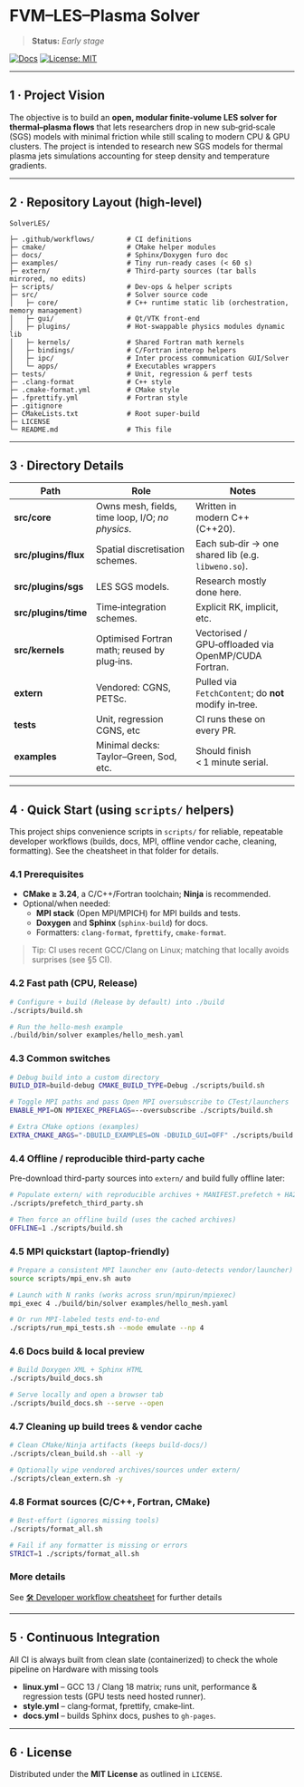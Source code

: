 # FVM–LES–Plasma Solver

> **Status:** _Early stage_

[![Docs](https://img.shields.io/badge/docs-online-blue)](https://primcfd.github.io/SolverLES/)
[![License: MIT](https://img.shields.io/badge/License-MIT-yellow.svg)](https://opensource.org/licenses/MIT)

---

## 1&nbsp;· Project Vision

The objective is to build an **open, modular finite‑volume LES solver for thermal–plasma flows** that lets researchers drop in new sub‑grid‑scale (SGS) models with minimal friction while still scaling to modern CPU & GPU clusters. The project is intended to research new SGS models for thermal plasma jets simulations accounting for steep density and temperature gradients.

---

## 2&nbsp;· Repository Layout (high‑level)

```text
SolverLES/

├─ .github/workflows/        # CI definitions
├─ cmake/                    # CMake helper modules
├─ docs/                     # Sphinx/Doxygen furo doc
├─ examples/                 # Tiny run‑ready cases (< 60 s)
├─ extern/                   # Third‑party sources (tar balls mirrored, no edits)
├─ scripts/                  # Dev‑ops & helper scripts
├─ src/                      # Solver source code
│   ├─ core/                 # C++ runtime static lib (orchestration, memory management)
│   ├─ gui/                  # Qt/VTK front‑end
│   ├─ plugins/              # Hot‑swappable physics modules dynamic lib
│   ├─ kernels/              # Shared Fortran math kernels
│   ├─ bindings/             # C/Fortran interop helpers
│   ├─ ipc/                  # Inter process communication GUI/Solver
│   └─ apps/                 # Executables wrappers
├─ tests/                    # Unit, regression & perf tests
├─ .clang-format             # C++ style
├─ .cmake-format.yml         # CMake style
├─ .fprettify.yml            # Fortran style
├─ .gitignore
├─ CMakeLists.txt            # Root super‑build
├─ LICENSE
└─ README.md                 # This file
```

---

## 3&nbsp;· Directory Details

| Path | Role | Notes |
|------|------|-------|
| **src/core** | Owns mesh, fields, time loop, I/O; _no physics_. | Written in modern C++ (C++20). |
| **src/plugins/flux** | Spatial discretisation schemes. | Each sub‑dir → one shared lib (e.g. `libweno.so`). |
| **src/plugins/sgs** | LES SGS models. | Research mostly done here. |
| **src/plugins/time** | Time‑integration schemes. | Explicit RK, implicit, etc. |
| **src/kernels** | Optimised Fortran math; reused by plug‑ins. | Vectorised / GPU‑offloaded via OpenMP/CUDA Fortran. |
| **extern** | Vendored: CGNS, PETSc. | Pulled via `FetchContent`; do **not** modify in‑tree. |
| **tests** | Unit, regression CGNS, etc | CI runs these on every PR. |
| **examples** | Minimal decks: Taylor–Green, Sod, etc. | Should finish < 1 minute serial. |

---

## 4&nbsp;· Quick Start (using `scripts/` helpers)

This project ships convenience scripts in `scripts/` for reliable, repeatable developer workflows (builds, docs, MPI, offline vendor cache, cleaning, formatting). See the cheatsheet in that folder for details.  

### 4.1 Prerequisites
- **CMake ≥ 3.24**, a C/C++/Fortran toolchain; **Ninja** is recommended.  
- Optional/when needed:
  - **MPI stack** (Open MPI/MPICH) for MPI builds and tests.
  - **Doxygen** and **Sphinx** (`sphinx-build`) for docs.
  - Formatters: `clang-format`, `fprettify`, `cmake-format`.

> Tip: CI uses recent GCC/Clang on Linux; matching that locally avoids surprises (see §5 CI).  

### 4.2 Fast path (CPU, Release)
```bash
# Configure + build (Release by default) into ./build
./scripts/build.sh

# Run the hello-mesh example
./build/bin/solver examples/hello_mesh.yaml
```

### 4.3 Common switches
```bash
# Debug build into a custom directory
BUILD_DIR=build-debug CMAKE_BUILD_TYPE=Debug ./scripts/build.sh

# Toggle MPI paths and pass Open MPI oversubscribe to CTest/launchers
ENABLE_MPI=ON MPIEXEC_PREFLAGS=--oversubscribe ./scripts/build.sh

# Extra CMake options (examples)
EXTRA_CMAKE_ARGS="-DBUILD_EXAMPLES=ON -DBUILD_GUI=OFF" ./scripts/build.sh
```

### 4.4 Offline / reproducible third-party cache
Pre-download third-party sources into `extern/` and build fully offline later:
```bash
# Populate extern/ with reproducible archives + MANIFEST.prefetch + HA256SUMS
./scripts/prefetch_third_party.sh

# Then force an offline build (uses the cached archives)
OFFLINE=1 ./scripts/build.sh
```

### 4.5 MPI quickstart (laptop-friendly)
```bash
# Prepare a consistent MPI launcher env (auto-detects vendor/launcher)
source scripts/mpi_env.sh auto

# Launch with N ranks (works across srun/mpirun/mpiexec)
mpi_exec 4 ./build/bin/solver examples/hello_mesh.yaml

# Or run MPI-labeled tests end-to-end
./scripts/run_mpi_tests.sh --mode emulate --np 4
```

### 4.6 Docs build & local preview
```bash
# Build Doxygen XML + Sphinx HTML
./scripts/build_docs.sh

# Serve locally and open a browser tab
./scripts/build_docs.sh --serve --open
```

### 4.7 Cleaning up build trees & vendor cache
```bash
# Clean CMake/Ninja artifacts (keeps build-docs/)
./scripts/clean_build.sh --all -y

# Optionally wipe vendored archives/sources under extern/
./scripts/clean_extern.sh -y
```

### 4.8 Format sources (C/C++, Fortran, CMake)
```bash
# Best-effort (ignores missing tools)
./scripts/format_all.sh

# Fail if any formatter is missing or errors
STRICT=1 ./scripts/format_all.sh
```
### More details
See [🛠️ Developer workflow cheatsheet](/scripts/README.md) for further details

---

## 5&nbsp;· Continuous Integration
All CI is always built from clean slate (containerized) to check the whole pipeline on Hardware with missing tools

* **linux.yml** – GCC 13 / Clang 18 matrix; runs unit, performance & regression tests (GPU tests need hosted runner).
* **style.yml** – clang‑format, fprettify, cmake‑lint.
* **docs.yml** – builds Sphinx docs, pushes to `gh-pages`.

---

## 6&nbsp;· License

Distributed under the **MIT License** as outlined in `LICENSE`.

